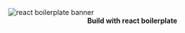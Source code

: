 <img src="https://raw.githubusercontent.com/mxstbr/react-boilerplate-brand/master/assets/banner-metal.jpg" alt="react boilerplate banner" align="center" />
<div align="center"><strong>Build with react boilerplate</strong></div>
